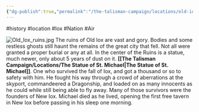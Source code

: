 ```yaml
---
{"dg-publish":true,"permalink":"/the-talisman-campaign/locations/old-iox/","noteIcon":""}
---
```


#history #location #Iox #Nation #Air 

![Old_Iox_ruins.jpg](/img/user/The%20Talisman%20Campaign/Locations/Old_Iox_ruins.jpg)
The ruins of Old Iox are vast and gory. Bodies and some restless ghosts still haunt the remains of the great city that fell. Not all were granted a proper burial or any at all. In the center of the Ruins is a statue, much newer, only about 5 years of dust on it. **[[The Talisman Campaign/Locations/The Statue of St. Michael\|The Statue of St. Michael]]**. One who survived the fall of Iox, and got a thousand or so to safety with him. He fought his way through a crowd of aberrations at the skyport, commandeered  a Dragonship, and loaded on as many innocents as he could while still being able to fly away. Many of those survivors were the founders of New Iox. Michael died as he lived, opening the first free tavern in New Iox before passing in his sleep one morning.